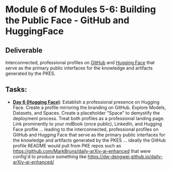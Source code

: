 # **Module 6 of Modules 5-6: Building the Public Face** \- **GitHub and HuggingFace**

## **Deliverable**

 Interconnected, professional profiles on [GitHub](https://github.com/MarkBruns) and [Hugging Face](https://huggingface.co/MarkBruns) that serve as the primary public interfaces for the knowledge and artifacts generated by the PKES.


## **Tasks:**  

  * [**Day 6 (Hugging Face)**](./nested/006.md): Establish a professional presence on Hugging Face. Create a profile mirroring the branding on GitHub. Explore Models, Datasets, and Spaces. Create a placeholder "Space" to demystify the deployment process.  Treat both profiles as a professional landing page. Link prominently to your mdBook (once public), LinkedIn, and Hugging Face profile ... leading to the interconnected, professional profiles on GitHub and Hugging Face that serve as the primary public interfaces for the knowledge and artifacts generated by the PKES ... ideally the GitHub profile README would pull from PKE repos such as https://github.com/MarkBruns/daily-arXiv-ai-enhanced that were config'd to produce something like https://dw-dengwei.github.io/daily-arXiv-ai-enhanced/


